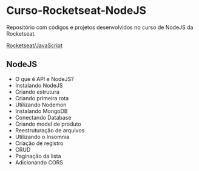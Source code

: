 # Curso-Rocketseat-NodeJS
Repositório com códigos e projetos desenvolvidos no curso de NodeJS da Rocketseat.


[Rocketseat/JavaScript](https://skylab.rocketseat.com.br/node/curso-node-js)


## NodeJS

- O que é API e NodeJS?
- Instalando NodeJS
- Criando estrutura
- Criando primeira rota
- Utilizando Nodemon
- Instalando MongoDB
- Conectando Database
- Criando model de produto
- Reestruturação de arquivos
- Utilizando o Insomnia
- Criação de registro
- CRUD
- Paginação da lista
- Adicionando CORS

